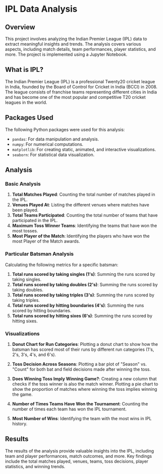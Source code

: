 # IPL Data Analysis

## Overview

This project involves analyzing the Indian Premier League (IPL) data to extract meaningful insights and trends. The analysis covers various aspects, including match details, team performances, player statistics, and more. The project is implemented using a Jupyter Notebook.

## What is IPL?

The Indian Premier League (IPL) is a professional Twenty20 cricket league in India, founded by the Board of Control for Cricket in India (BCCI) in 2008. The league consists of franchise teams representing different cities in India and has become one of the most popular and competitive T20 cricket leagues in the world.

## Packages Used

The following Python packages were used for this analysis:

- `pandas`: For data manipulation and analysis.
- `numpy`: For numerical computations.
- `matplotlib`: For creating static, animated, and interactive visualizations.
- `seaborn`: For statistical data visualization.

## Analysis

### Basic Analysis

1. **Total Matches Played**: Counting the total number of matches played in the IPL.
2. **Venues Played At**: Listing the different venues where matches have been played.
3. **Total Teams Participated**: Counting the total number of teams that have participated in the IPL.
4. **Maximum Toss Winner Teams**: Identifying the teams that have won the most tosses.
5. **Most Player of the Match**: Identifying the players who have won the most Player of the Match awards.

### Particular Batsman Analysis

Calculating the following metrics for a specific batsman:

1. **Total runs scored by taking singles (1's)**: Summing the runs scored by taking singles.
2. **Total runs scored by taking doubles (2's)**: Summing the runs scored by taking doubles.
3. **Total runs scored by taking triples (3's)**: Summing the runs scored by taking triples.
4. **Total runs scored by hitting boundaries (4's)**: Summing the runs scored by hitting boundaries.
5. **Total runs scored by hitting sixes (6's)**: Summing the runs scored by hitting sixes.

### Visualizations

1. **Donut Chart for Run Categories**: Plotting a donut chart to show how the batsman has scored most of their runs by different run categories (1's, 2's, 3's, 4's, and 6's).

2. **Toss Decision Across Seasons**: Plotting a bar plot of "Season" vs. "Count" for both bat and field decisions made after winning the toss.

3. **Does Winning Toss Imply Winning Game?**: Creating a new column that checks if the toss winner is also the match winner. Plotting a pie chart to show the proportion of matches where winning the toss implies winning the game.

4. **Number of Times Teams Have Won the Tournament**: Counting the number of times each team has won the IPL tournament.

5. **Most Number of Wins**: Identifying the team with the most wins in IPL history.

## Results

The results of the analysis provide valuable insights into the IPL, including team and player performances, match outcomes, and more. Key findings include the total matches played, venues, teams, toss decisions, player statistics, and winning trends.
